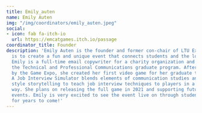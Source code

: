 ```yaml
---
title: Emily_auten
name: Emily Auten
img: "/img/coordinators/emily_auten.jpeg"
social:
- icon: fab fa-itch-io
  url: https://emcatgames.itch.io/passage
coordinator_title: Founder
description: 'Emily Auten is the founder and former con-chair of LTU Expo. Her mission
  is to create a fun and unique event that connects students and the local community.
  Emily is a full-time email copywriter for a charity organization and an alum of
  the Technical and Professional Communications graduate program. After she was inspired
  by the Game Expo, she created her first video game for her graduate thesis. Passage:
  A Job Interview Simulator blends elements of communication studies and visual novel
  style storytelling to teach job interview techniques to players in a fun and engaging
  way. She plans on releasing the full game in 2021 and supporting future expos and
  events. Emily is very excited to see the event live on through students and professors
  for years to come!'
---
```


